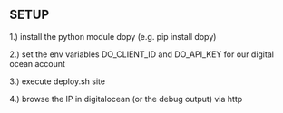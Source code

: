 SETUP
-----

1.) install the python module dopy (e.g. pip install dopy)

2.) set the env variables DO_CLIENT_ID and DO_API_KEY for our digital ocean account

3.) execute deploy.sh site

4.) browse the IP in digitalocean (or the debug output) via http